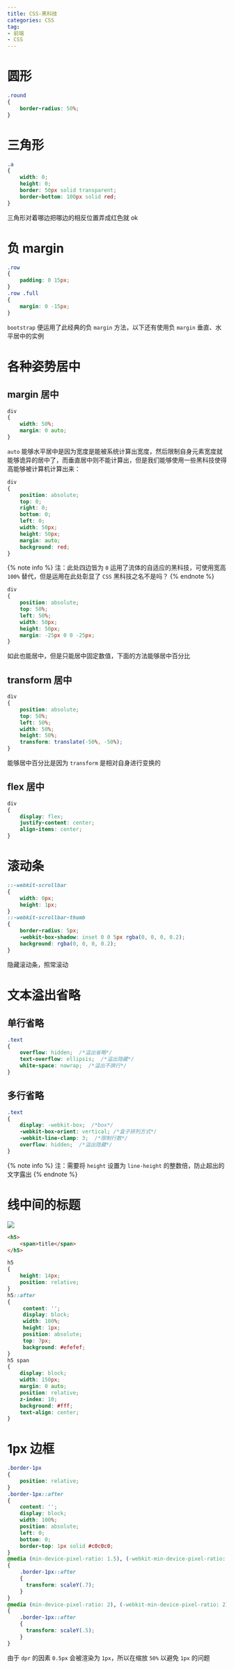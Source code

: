 ```yaml
---
title: CSS-黑科技
categories: CSS
tag: 
- 前端
- CSS
---
```


# 圆形
```css
.round
{
    border-radius: 50%;
}
```

# 三角形
```css
.a
{
    width: 0;
    height: 0;
    border: 50px solid transparent;
    border-bottom: 100px solid red;
}
```
三角形对着哪边把哪边的相反位置弄成红色就 ok

# 负 margin
```css
.row
{
    padding: 0 15px;
}
.row .full
{
    margin: 0 -15px;
}
```
`bootstrap` 便运用了此经典的负 `margin` 方法，以下还有使用负 `margin` 垂直、水平居中的实例

# 各种姿势居中

## margin 居中
```css
div
{
    width: 50%;
    margin: 0 auto;
}
```
`auto` 能够水平居中是因为宽度是能被系统计算出宽度，然后限制自身元素宽度就能够诡异的居中了，而垂直居中则不能计算出，但是我们能够使用一些黑科技使得高能够被计算机计算出来：

```css
div
{
    position: absolute;
    top: 0;
    right: 0;
    bottom: 0;
    left: 0;
    width: 50px;
    height: 50px;
    margin: auto;
    background: red;
}
```
{% note info %}
注：此处四边皆为 `0` 运用了流体的自适应的黑科技，可使用宽高 `100%` 替代，但是运用在此处彰显了 `CSS` 黑科技之名不是吗？
{% endnote %}

```css
div
{
    position: absolute;
    top: 50%;
    left: 50%;
    width: 50px;
    height: 50px;
    margin: -25px 0 0 -25px;
}
```
如此也能居中，但是只能居中固定数值，下面的方法能够居中百分比

## transform 居中
```css
div
{
    position: absolute;
    top: 50%;
    left: 50%;
    width: 50%;
    height: 50%;
    transform: translate(-50%, -50%);
}
```
能够居中百分比是因为 `transform` 是相对自身进行变换的

## flex 居中
```css
div
{
    display: flex;
    justify-content: center;
    align-items: center;
}
```

# 滚动条
```css
::-webkit-scrollbar 
{
    width: 0px;
    height: 1px;
}
::-webkit-scrollbar-thumb 
{
    border-radius: 5px;
    -webkit-box-shadow: inset 0 0 5px rgba(0, 0, 0, 0.2);
    background: rgba(0, 0, 0, 0.2);
} 
```
隐藏滚动条，照常滚动

# 文本溢出省略

## 单行省略
```css
.text
{
    overflow: hidden;  /*溢出省略*/
    text-overflow: ellipsis;  /*溢出隐藏*/
    white-space: nowrap;  /*溢出不换行*/
}
```

## 多行省略
```css
.text
{
    display: -webkit-box;  /*box*/
    -webkit-box-orient: vertical; /*盒子排列方式*/
    -webkit-line-clamp: 3;  /*限制行数*/
    overflow: hidden;  /*溢出隐藏*/
}
```
{% note info %}
注：需要将 `height` 设置为 `line-height` 的整数倍，防止超出的文字露出
{% endnote %}

# 线中间的标题
<img src='/images/CSS-黑科技/title.png' />

```html
<h5>
    <span>title</span>
</h5>
```
```css
h5
{
    height: 14px;
    position: relative;
}
h5::after
{
     content: '';
     display: block;
     width: 100%;
     height: 1px;
     position: absolute;
     top: 7px;
     background: #efefef;
}
h5 span
{
    display: block;
    width: 150px;
    margin: 0 auto;
    position: relative;
    z-index: 10;
    background: #fff;
    text-align: center;
}
```

# 1px 边框
```css
.border-1px
{
    position: relative;
}
.border-1px::after
{
    content: '';
    display: block;
    width: 100%;
    position: absolute;
    left: 0;
    bottom: 0;
    border-top: 1px solid #c0c0c0;
}
@media (min-device-pixel-ratio: 1.5), (-webkit-min-device-pixel-ratio: 1.5)
{
    .border-1px::after
    {
      transform: scaleY(.7);
    }
}
@media (min-device-pixel-ratio: 2), (-webkit-min-device-pixel-ratio: 2)
{
    .border-1px::after
    {
      transform: scaleY(.5);
    }
}
```
由于 `dpr` 的因素 `0.5px` 会被渲染为 `1px`，所以在缩放 `50%` 以避免 `1px` 的问题